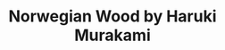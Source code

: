 ---
title: Norwegian Wood by Haruki Murakami
categories: [Fiction Literature,Novel]
tags: [Norwegian Wood,Novel,Japan,Murakami]
---